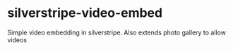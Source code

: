 silverstripe-video-embed
========================

Simple video embedding in silverstripe. Also extends photo gallery to allow videos
